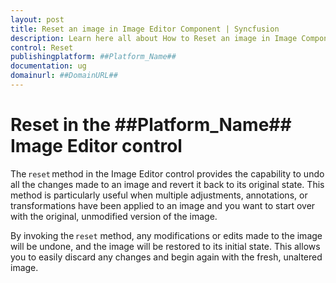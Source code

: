 ```yaml
---
layout: post
title: Reset an image in Image Editor Component | Syncfusion
description: Learn here all about How to Reset an image in Image Component of Syncfusion Essential JS 2 and more.
control: Reset
publishingplatform: ##Platform_Name##
documentation: ug
domainurl: ##DomainURL##
---
```


# Reset in the ##Platform_Name## Image Editor control

The `reset` method in the Image Editor control provides the capability to undo all the changes made to an image and revert it back to its original state. This method is particularly useful when multiple adjustments, annotations, or transformations have been applied to an image and you want to start over with the original, unmodified version of the image. 

By invoking the `reset` method, any modifications or edits made to the image will be undone, and the image will be restored to its initial state. This allows you to easily discard any changes and begin again with the fresh, unaltered image.